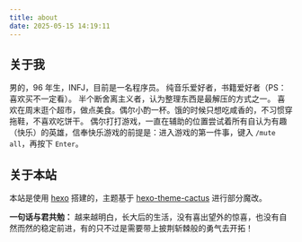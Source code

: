 ```yaml
---
title: about
date: 2025-05-15 14:19:11
---
```


## 关于我

男的，96 年生，INFJ，目前是一名程序员。 
纯音乐爱好者，书籍爱好者（PS：喜欢买不一定看）。 半个断舍离主义者，认为整理东西是最解压的方式之一。
喜欢在周末逛个超市，做点美食。偶尔小酌一杯。饿的时候只想吃咸香的，不习惯穿拖鞋，不喜欢吃饼干。
偶尔打打游戏，一直在辅助的位置尝试着所有自认为有趣（快乐）的英雄，信奉快乐游戏的前提是：进入游戏的第一件事，键入 `/mute all`，再按下 `Enter`。

## 关于本站
本站是使用 [hexo](https://hexo.io/) 搭建的，主题基于 [hexo-theme-cactus](https://github.com/probberechts/hexo-theme-cactus) 进行部分魔改。

**一句话与君共勉：**
越来越明白，长大后的生活，没有喜出望外的惊喜，也没有自然而然的稳定前进，有的只不过是需要带上披荆斩棘般的勇气去开拓！
